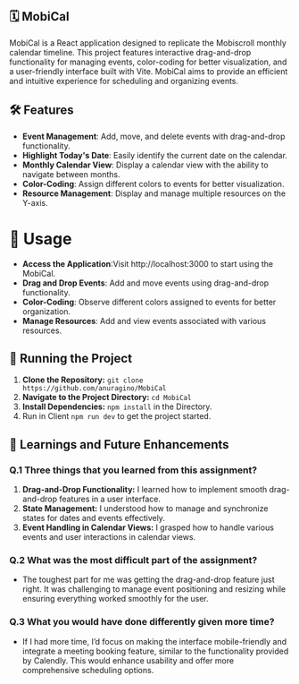 ## 🗓️ MobiCal
MobiCal is a React application designed to replicate the Mobiscroll monthly calendar timeline. This project features interactive drag-and-drop functionality for managing events, color-coding for better visualization, and a user-friendly interface built with Vite. MobiCal aims to provide an efficient and intuitive experience for scheduling and organizing events.

## 🛠️ Features

- **Event Management**: Add, move, and delete events with drag-and-drop functionality.
- **Highlight Today's Date**: Easily identify the current date on the calendar.
- **Monthly Calendar View**: Display a calendar view with the ability to navigate between months.
- **Color-Coding**: Assign different colors to events for better visualization.
- **Resource Management**: Display and manage multiple resources on the Y-axis.

# 🌟 Usage

- **Access the Application**:Visit http://localhost:3000 to start using the MobiCal.
- **Drag and Drop Events**: Add and move events using drag-and-drop functionality.
- **Color-Coding**: Observe different colors assigned to events for better organization.
- **Manage Resources**: Add and view events associated with various resources.

## 🚦 Running the Project

1. **Clone the Repository:** `git clone https://github.com/anuragino/MobiCal`
2. **Navigate to the Project Directory:** `cd MobiCal`
3. **Install Dependencies:** `npm install` in the Directory.
5. Run in Client `npm run dev` to get the project started.


## 📝 Learnings and Future Enhancements

### Q.1 Three things that you learned from this assignment?
  1. **Drag-and-Drop Functionality:** I learned how to implement smooth drag-and-drop features in a user interface.
  2. **State Management:** I understood how to manage and synchronize states for dates and events effectively.
  3. **Event Handling in Calendar Views:** I grasped how to handle various events and user interactions in calendar views.


### Q.2 What was the most difficult part of the assignment?
 - The toughest part for me was getting the drag-and-drop feature just right. It was challenging to manage event positioning and resizing while ensuring everything worked smoothly for the user.

### Q.3 What you would have done differently given more time?
  - If I had more time, I’d focus on making the interface mobile-friendly and integrate a meeting booking feature, similar to the functionality provided by Calendly. This would enhance usability and offer more comprehensive scheduling options.

     
   

   